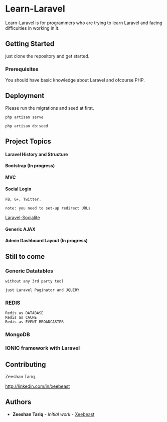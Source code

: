 # Learn-Laravel

Learn-Laravel is for programmers who are trying to learn Laravel and facing difficulties in working in it.

## Getting Started

just clone the repository and get started.

### Prerequisites

You should have basic knowledge about Laravel and ofcourse PHP.

## Deployment

Please run the migrations and seed at first.

	php artisan serve

	php artisan db:seed


## Project Topics

#### Laravel History and Structure
#### Bootstrap (In progress)
#### MVC
#### Social Login 
	
	FB, G+, Twitter.

	note: you need to set-up redirect URLs

<a href='https://github.com/laravel/socialite#configuration'> Laravel-Socialite  </a> 

#### Generic AJAX
#### Admin Dashboard Layout (In progress)

## Still to come

### Generic Datatables
	
	without any 3rd party tool

	just Laravel Paginator and JQUERY

### REDIS

	Redis as DATABASE
	Redis as CACHE
	Redis as EVENT BROADCASTER

### MongoDB

### IONIC framework with Laravel


## Contributing

Zeeshan Tariq

http://linkedin.com/in/xeebeast


## Authors

* **Zeeshan Tariq** - *Initial work* - [Xeebeast](https://github.com/Xeebeast)
